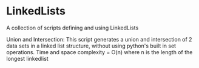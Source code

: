 # LinkedLists
A collection of scripts defining and using LinkedLists


Union and Intersection: This script generates a union and intersection of 2 data sets in a linked list structure, without using python's built in set operations. Time and space complexity = O(n) where n is the length of the longest linkedlist
